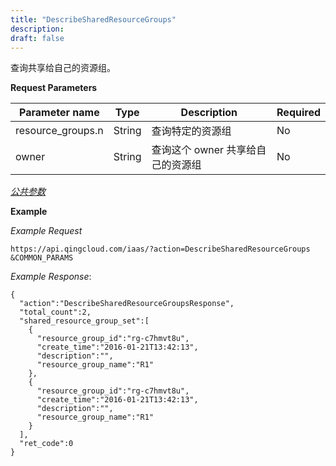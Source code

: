 ```yaml
---
title: "DescribeSharedResourceGroups"
description: 
draft: false
---
```




查询共享给自己的资源组。

**Request Parameters**

| Parameter name | Type | Description | Required |
| --- | --- | --- | --- |
| resource_groups.n | String | 查询特定的资源组 | No |
| owner | String | 查询这个 owner 共享给自己的资源组 | No |

[_公共参数_](../../common/parameters.html#api-common-parameters)

**Example**

_Example Request_

```
https://api.qingcloud.com/iaas/?action=DescribeSharedResourceGroups
&COMMON_PARAMS
```

_Example Response_:

```
{
  "action":"DescribeSharedResourceGroupsResponse",
  "total_count":2,
  "shared_resource_group_set":[
    {
      "resource_group_id":"rg-c7hmvt8u",
      "create_time":"2016-01-21T13:42:13",
      "description":"",
      "resource_group_name":"R1"
    },
    {
      "resource_group_id":"rg-c7hmvt8u",
      "create_time":"2016-01-21T13:42:13",
      "description":"",
      "resource_group_name":"R1"
    }
  ],
  "ret_code":0
}
```
